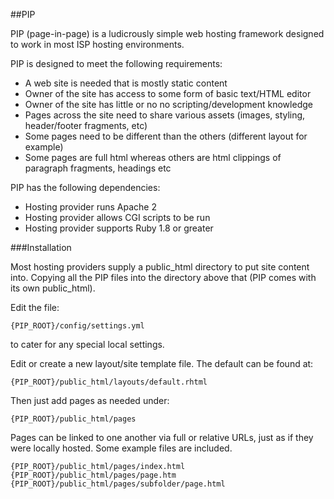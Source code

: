 
##PIP

PIP (page-in-page) is a ludicrously simple web hosting framework designed to work in most ISP hosting environments.

PIP is designed to meet the following requirements:   

*	A web site is needed that is mostly static content
*	Owner of the site has access to some form of basic text/HTML editor
*	Owner of the site has little or no no scripting/development knowledge
*	Pages across the site need to share various assets (images, styling, header/footer fragments, etc)
*	Some pages need to be different than the others (different layout for example)
*	Some pages are full html whereas others are html clippings of paragraph fragments, headings etc

PIP has the following dependencies:   

*	Hosting provider runs Apache 2
*	Hosting provider allows CGI scripts to be run
*	Hosting provider supports Ruby 1.8 or greater

###Installation

Most hosting providers supply a public\_html directory to put site content into. Copying all the PIP files into the directory above that (PIP comes with its own public\_html).

Edit the file:

	{PIP_ROOT}/config/settings.yml   
	
to cater for any special local settings.

Edit or create a new layout/site template file. The default can be found at:

	{PIP_ROOT}/public_html/layouts/default.rhtml

Then just add pages as needed under:

	{PIP_ROOT}/public_html/pages

Pages can be linked to one another via full or relative URLs, just as if they were locally hosted. Some example files are included.

	{PIP_ROOT}/public_html/pages/index.html
	{PIP_ROOT}/public_html/pages/page.htm
	{PIP_ROOT}/public_html/pages/subfolder/page.html
